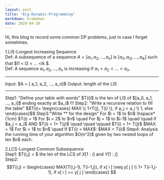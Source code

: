 ```yaml
---
layout: post
title: "Alg-Dynamic-Programming"
markdown: kramdown
date: 2020-04-30
---
```


Hi, this blog to record some common DP problems, just in case I forget sometimes.

1.LIS-Longest Increasing Sequence  
Def: A subsequence of a sequence $A = [ a_1, a_2, ..., a_n ]$ is $[ a_{l1}, a_{l2}, ..., a_{lk} ]$ such that $l1 < l2 < ... <lk $.  
Def: A sequence ${a_1, a_2, ..., a_n}$ is increasing if $a_1 < a_2 < ... < a_n$.  
<hr />
Input: $A = [ a_1, a_2, ..., a_n]$  
Output: length of the LIS  
<hr />  
Step1: "Define your table with words"  
$T(i)$ is the len of LIS of $[a_0, a_1, ..., a_i]$ ending exactly at $a_i$ !!!  
Step2: "Write a recursive relation to fill the table"  
$$T(i)=
\begin{cases}
MAX \{ 1+T(j), T(i) \}, if a_j < a_i \\
1, else 
\end{cases}$$  
Step3:"Write ** for the design"  
For $i = 1$ to $n$  
\hspace*{1cm} $T(i) = 1$  
For $i = 2$ to $n$  
\quad For $j = 1$ to $i-1$  
\quad \quad if $a_j < a_i$ AND $T(i) < 1+ T(j)$
\quad \quad \qquad $T(i) = 1+ T(j)$
$MAX = 1$  
For $i = 1$ to $n$  
\quad If $T(i) > MAX$: $MAX = T(i)$  
Step4: Analysis the running time of your algorithm  
$O(n^2)$ given by two nested loops of len $n$ each.

2.LCS-Longest Common Subsequence  
Step1: $T(i,j) = $ the len of the LCS of $X[ 1:i ]$  and $Y[ 1:j ]$  
Step2: 
$$T(i,j) = 
\begin{cases}
MAX(T(i,j-1), T(i-1,j)), if x[ i ] \neq y[ j ] \\
1+ T(i-1,j-1), if x[ i ] == y[ j ]
\end{cases}
$$



